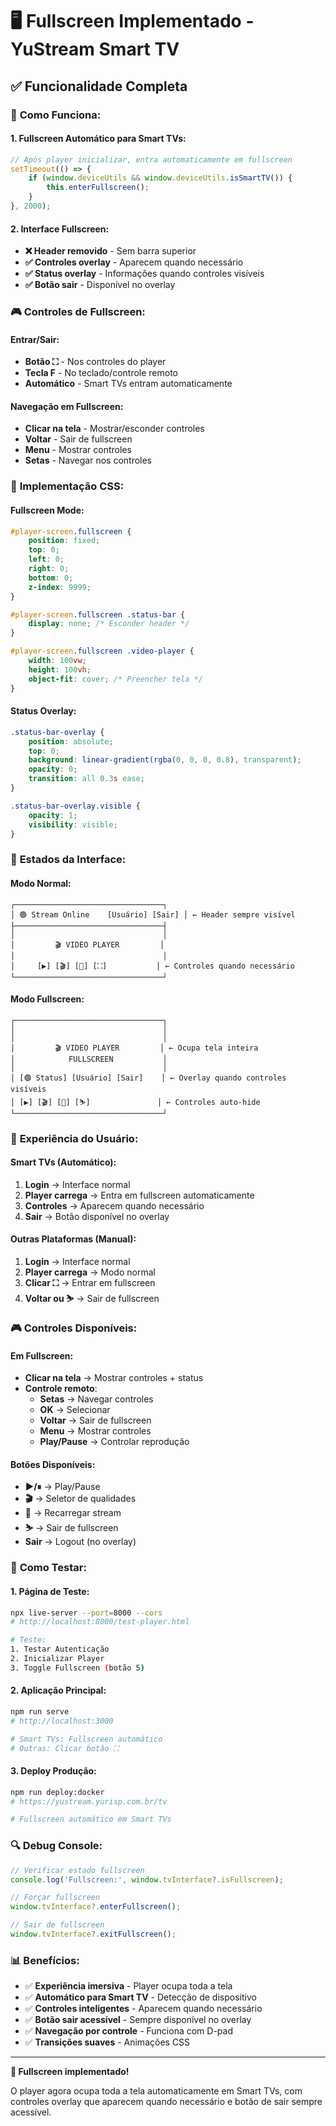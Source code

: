 # 🖥️ Fullscreen Implementado - YuStream Smart TV

## ✅ Funcionalidade Completa

### 🎯 **Como Funciona:**

#### **1. Fullscreen Automático para Smart TVs:**
```javascript
// Após player inicializar, entra automaticamente em fullscreen
setTimeout(() => {
    if (window.deviceUtils && window.deviceUtils.isSmartTV()) {
        this.enterFullscreen();
    }
}, 2000);
```

#### **2. Interface Fullscreen:**
- **❌ Header removido** - Sem barra superior
- **✅ Controles overlay** - Aparecem quando necessário
- **✅ Status overlay** - Informações quando controles visíveis
- **✅ Botão sair** - Disponível no overlay

### 🎮 **Controles de Fullscreen:**

#### **Entrar/Sair:**
- **Botão ⛶** - Nos controles do player
- **Tecla F** - No teclado/controle remoto
- **Automático** - Smart TVs entram automaticamente

#### **Navegação em Fullscreen:**
- **Clicar na tela** - Mostrar/esconder controles
- **Voltar** - Sair de fullscreen
- **Menu** - Mostrar controles
- **Setas** - Navegar nos controles

### 🔧 **Implementação CSS:**

#### **Fullscreen Mode:**
```css
#player-screen.fullscreen {
    position: fixed;
    top: 0;
    left: 0;
    right: 0;
    bottom: 0;
    z-index: 9999;
}

#player-screen.fullscreen .status-bar {
    display: none; /* Esconder header */
}

#player-screen.fullscreen .video-player {
    width: 100vw;
    height: 100vh;
    object-fit: cover; /* Preencher tela */
}
```

#### **Status Overlay:**
```css
.status-bar-overlay {
    position: absolute;
    top: 0;
    background: linear-gradient(rgba(0, 0, 0, 0.8), transparent);
    opacity: 0;
    transition: all 0.3s ease;
}

.status-bar-overlay.visible {
    opacity: 1;
    visibility: visible;
}
```

### 📱 **Estados da Interface:**

#### **Modo Normal:**
```
┌─────────────────────────────────┐
│ 🟢 Stream Online    [Usuário] [Sair] │ ← Header sempre visível
├─────────────────────────────────┤
│                                 │
│         🎬 VIDEO PLAYER         │
│                                 │
│     [▶] [🎬] [🔄] [⛶]           │ ← Controles quando necessário
└─────────────────────────────────┘
```

#### **Modo Fullscreen:**
```
┌─────────────────────────────────┐
│                                 │
│                                 │
│         🎬 VIDEO PLAYER         │ ← Ocupa tela inteira
│            FULLSCREEN           │
│                                 │
│ [🟢 Status] [Usuário] [Sair]    │ ← Overlay quando controles visíveis
│ [▶] [🎬] [🔄] [⛷]               │ ← Controles auto-hide
└─────────────────────────────────┘
```

### 🎯 **Experiência do Usuário:**

#### **Smart TVs (Automático):**
1. **Login** → Interface normal
2. **Player carrega** → Entra em fullscreen automaticamente
3. **Controles** → Aparecem quando necessário
4. **Sair** → Botão disponível no overlay

#### **Outras Plataformas (Manual):**
1. **Login** → Interface normal
2. **Player carrega** → Modo normal
3. **Clicar ⛶** → Entrar em fullscreen
4. **Voltar ou ⛷** → Sair de fullscreen

### 🎮 **Controles Disponíveis:**

#### **Em Fullscreen:**
- **Clicar na tela** → Mostrar controles + status
- **Controle remoto**:
  - **Setas** → Navegar controles
  - **OK** → Selecionar
  - **Voltar** → Sair de fullscreen
  - **Menu** → Mostrar controles
  - **Play/Pause** → Controlar reprodução

#### **Botões Disponíveis:**
- **▶/⏸** → Play/Pause
- **🎬** → Seletor de qualidades
- **🔄** → Recarregar stream
- **⛷** → Sair de fullscreen
- **Sair** → Logout (no overlay)

### 🧪 **Como Testar:**

#### **1. Página de Teste:**
```bash
npx live-server --port=8000 --cors
# http://localhost:8000/test-player.html

# Teste:
1. Testar Autenticação
2. Inicializar Player
3. Toggle Fullscreen (botão 5)
```

#### **2. Aplicação Principal:**
```bash
npm run serve
# http://localhost:3000

# Smart TVs: Fullscreen automático
# Outras: Clicar botão ⛶
```

#### **3. Deploy Produção:**
```bash
npm run deploy:docker
# https://yustream.yurisp.com.br/tv

# Fullscreen automático em Smart TVs
```

### 🔍 **Debug Console:**

```javascript
// Verificar estado fullscreen
console.log('Fullscreen:', window.tvInterface?.isFullscreen);

// Forçar fullscreen
window.tvInterface?.enterFullscreen();

// Sair de fullscreen
window.tvInterface?.exitFullscreen();
```

### 📊 **Benefícios:**

- ✅ **Experiência imersiva** - Player ocupa toda a tela
- ✅ **Automático para Smart TV** - Detecção de dispositivo
- ✅ **Controles inteligentes** - Aparecem quando necessário
- ✅ **Botão sair acessível** - Sempre disponível no overlay
- ✅ **Navegação por controle** - Funciona com D-pad
- ✅ **Transições suaves** - Animações CSS

---

**🎉 Fullscreen implementado!** 

O player agora ocupa toda a tela automaticamente em Smart TVs, com controles overlay que aparecem quando necessário e botão de sair sempre acessível.


